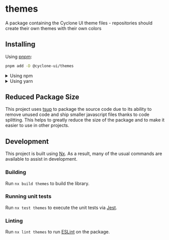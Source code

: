 <!-- START header -->
<!-- END header -->

# themes

A package containing the Cyclone UI theme files - repositories should create
their own themes with their own colors

<!-- START doctoc -->
<!-- END doctoc -->

## Installing

Using [pnpm](http://pnpm.io):

```bash
pnpm add -D @cyclone-ui/themes
```

<details>
  <summary>Using npm</summary>

```bash
npm install -D @cyclone-ui/themes
```

</details>

<details>
  <summary>Using yarn</summary>

```bash
yarn add -D @cyclone-ui/themes
```

</details>

## Reduced Package Size

This project uses [tsup](https://tsup.egoist.dev/) to package the source code
due to its ability to remove unused code and ship smaller javascript files
thanks to code splitting. This helps to greatly reduce the size of the package
and to make it easier to use in other projects.

## Development

This project is built using [Nx](https://nx.dev). As a result, many of the usual
commands are available to assist in development.

### Building

Run `nx build themes` to build the library.

### Running unit tests

Run `nx test themes` to execute the unit tests via [Jest](https://jestjs.io).

### Linting

Run `nx lint themes` to run [ESLint](https://eslint.org/) on the package.

<!-- START footer -->
<!-- END footer -->
